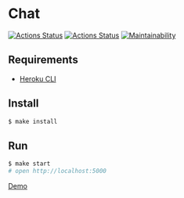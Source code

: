 # Chat

[![Actions Status](https://github.com/mdx10/frontend-project-lvl4/workflows/hexlet-check/badge.svg)](https://github.com/mdx10/frontend-project-lvl4/actions)
[![Actions Status](https://github.com/mdx10/frontend-project-lvl4/workflows/Node%20CI/badge.svg)](https://github.com/mdx10/frontend-project-lvl4/actions)
[![Maintainability](https://api.codeclimate.com/v1/badges/c8b34dd101d06eb759de/maintainability)](https://codeclimate.com/github/mdx10/frontend-project-lvl4/maintainability)

## Requirements

* [Heroku CLI](https://devcenter.heroku.com/articles/heroku-cli)

## Install

```sh
$ make install
```

## Run

```sh
$ make start
# open http://localhost:5000
```


[Demo](https://stormy-taiga-14657.herokuapp.com/)